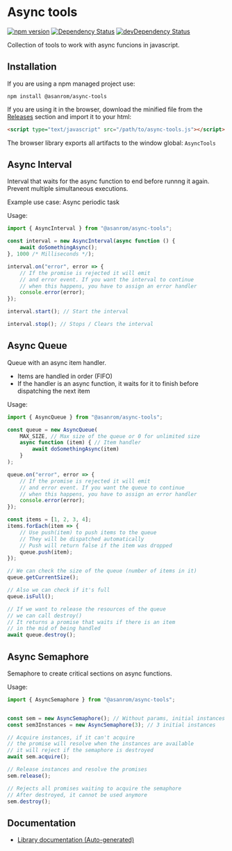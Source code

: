 # Async tools

[![npm version](https://badge.fury.io/js/%40asanrom%2Fasync-tools.svg)](https://badge.fury.io/js/%40asanrom%2Fasync-tools)
[![Dependency Status](https://david-dm.org/AgustinSRG/async-tools.svg)](https://david-dm.org/AgustinSRG/async-tools)
[![devDependency Status](https://david-dm.org/AgustinSRG/async-tools/dev-status.svg)](https://david-dm.org/AgustinSRG/async-tools?type=dev)

Collection of tools to work with async funcions in javascript.

## Installation

If you are using a npm managed project use:

```
npm install @asanrom/async-tools
```

If you are using it in the browser, download the minified file from the [Releases](https://github.com/AgustinSRG/async-tools/tags) section and import it to your html:

```html
<script type="text/javascript" src="/path/to/async-tools.js"></script>
```

The browser library exports all artifacts to the window global: `AsyncTools`

## Async Interval

Interval that waits for the async function to end before runnng it again. Prevent multiple simultaneous executions.

Example use case: Async periodic task

Usage:

```ts
import { AsyncInterval } from "@asanrom/async-tools";

const interval = new AsyncInterval(async function () {
    await doSomethingAsync();
}, 1000 /* Milliseconds */);

interval.on("error", error => {
    // If the promise is rejected it will emit
    // and error event. If you want the interval to continue
    // when this happens, you have to assign an error handler
    console.error(error);
});

interval.start(); // Start the interval

interval.stop(); // Stops / Clears the interval
```

## Async Queue

Queue with an async item handler.

 - Items are handled in order (FIFO)
 - If the handler is an async function, it waits for it to finish before dispatching the next item

Usage:

```ts
import { AsyncQueue } from "@asanrom/async-tools";

const queue = new AsyncQueue(
    MAX_SIZE, // Max size of the queue or 0 for unlimited size
    async function (item) { // Item handler
        await doSomethingAsync(item)
    }
);

queue.on("error", error => {
    // If the promise is rejected it will emit
    // and error event. If you want the queue to continue
    // when this happens, you have to assign an error handler
    console.error(error);
});

const items = [1, 2, 3, 4];
items.forEach(item => {
    // Use push(item) to push items to the queue
    // They will be dispatched automatically
    // Push will return false if the item was dropped
    queue.push(item);
});

// We can check the size of the queue (number of items in it)
queue.getCurrentSize();

// Also we can check if it's full
queue.isFull();

// If we want to release the resources of the queue
// we can call destroy()
// It returns a promise that waits if there is an item
// in the mid of being handled
await queue.destroy();
```

## Async Semaphore

Semaphore to create critical sections on async functions.

Usage:

```ts
import { AsyncSemaphore } from "@asanrom/async-tools";


const sem = new AsyncSemaphore(); // Without params, initial instances is 1 (Mutex)
const sem3Instances = new AsyncSemaphore(3); // 3 initial instances

// Acquire instances, if it can't acquire
// the promise will resolve when the instances are available
// it will reject if the semaphore is destroyed
await sem.acquire();

// Release instances and resolve the promises
sem.release();

// Rejects all promises waiting to acquire the semaphore
// After destroyed, it cannot be used anymore
sem.destroy();
```

## Documentation

 - [Library documentation (Auto-generated)](https://agustinsrg.github.io/async-tools/)
